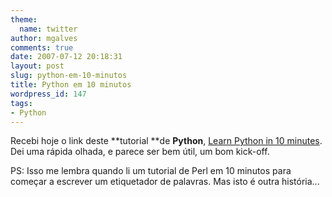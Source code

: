 ```yaml
---
theme:
  name: twitter
author: mgalves
comments: true
date: 2007-07-12 20:18:31
layout: post
slug: python-em-10-minutos
title: Python em 10 minutos
wordpress_id: 147
tags:
- Python
---
```


Recebi hoje o link deste **tutorial **de **Python**, [Learn Python in 10 minutes](http://www.poromenos.org/tutorials/python). Dei uma rápida olhada, e parece ser bem útil, um bom kick-off.

PS: Isso me lembra quando li um tutorial de Perl em 10 minutos para começar a escrever um etiquetador de palavras. Mas isto é outra história...
